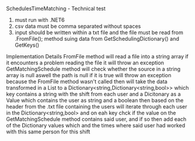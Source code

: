 SchedulesTimeMatching - Technical test

1. must run with .NET6
2. csv data must be comma separated without spaces
4. input should be written within a txt file and the file must be read from .FromFile(); method suing data from GetSchedulingDictionary() and GetKeys()

Implementation Details
FromFile method will read a file into a string array if it encounters a problem reading the file it will throw an exception
GetMatchingSchedule method will check whether the source in a string array is null aswell the path is null if it is true will throw an exception because the FromFile method wasn't called then will take the data transformed in a List<UsersSchedule> to a Dictionary<string,Dictionary<string,bool>> which key contains a string with the shift from each user and a Dicitonary as a Value which contains the user as string and a boolean
then based on the header from the .txt file containing the users will iterate through each user in the Dictionary<string,bool> and on eah key chck if the value on the GetMatchingSchedule method contains said user, and if so then add each of the Dictionary values which and the times where said user had worked with this same person for this shift
